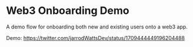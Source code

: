# Web3 Onboarding Demo

A demo flow for onboarding both new and existing users onto a web3 app.

Demo: https://twitter.com/jarrodWattsDev/status/1709444449196204488
